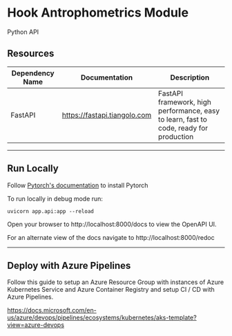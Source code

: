 # Hook Antrophometrics Module

Python API

## Resources

| Dependency Name | Documentation                | Description                                                                            |
| --------------- | ---------------------------- | -------------------------------------------------------------------------------------- |
| FastAPI         | https://fastapi.tiangolo.com | FastAPI framework, high performance, easy to learn, fast to code, ready for production |
---

## Run Locally

Follow [Pytorch's documentation](https://pytorch.org/get-started/locally/) to install Pytorch

To run locally in debug mode run:

```
uvicorn app.api:app --reload
```
Open your browser to http://localhost:8000/docs to view the OpenAPI UI.


For an alternate view of the docs navigate to http://localhost:8000/redoc

---

## Deploy with Azure Pipelines
Follow this guide to setup an Azure Resource Group with instances of Azure Kubernetes Service and Azure Container Registry and setup CI / CD with Azure Pipelines.

https://docs.microsoft.com/en-us/azure/devops/pipelines/ecosystems/kubernetes/aks-template?view=azure-devops
